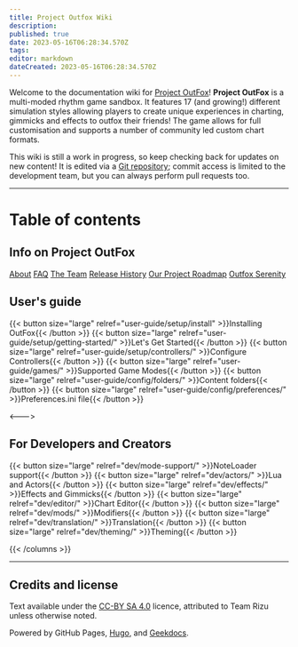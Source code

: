 ```yaml
---
title: Project Outfox Wiki
description: 
published: true
date: 2023-05-16T06:28:34.570Z
tags: 
editor: markdown
dateCreated: 2023-05-16T06:28:34.570Z
---
```


Welcome to the documentation wiki for [Project OutFox](https://projectoutfox.com)! **Project OutFox** is a multi-moded rhythm game sandbox. It features 17 (and growing!) different simulation styles allowing players to create unique experiences in charting, gimmicks and effects to outfox their friends! The game allows for full customisation and supports a number of community led custom chart formats.


This wiki is still a work in progress, so keep checking back for updates on new content! It is edited via a [Git repository](https://github.com/TeamRizu/outfox-wiki); commit access is limited to the development team, but you can always perform pull requests too.

----

# Table of contents


## Info on Project OutFox

[About](/en/user-guide/meta/about)
[FAQ](/en/user-guide/meta/faq)
[The Team](/en/user-guide/meta/about/#project-outfox-teams)
[Release History](/en/releases/home)
[Our Project Roadmap](/en/roadmap/home)
[Outfox Serenity](/en/user-guide/meta/serenity)

## User's guide

{{< button size="large" relref="user-guide/setup/install" >}}Installing OutFox{{< /button >}}
{{< button size="large" relref="user-guide/setup/getting-started/" >}}Let's Get Started{{< /button >}}
{{< button size="large" relref="user-guide/setup/controllers/" >}}Configure Controllers{{< /button >}}
{{< button size="large" relref="user-guide/games/" >}}Supported Game Modes{{< /button >}}
{{< button size="large" relref="user-guide/config/folders/" >}}Content folders{{< /button >}}
{{< button size="large" relref="user-guide/config/preferences/" >}}Preferences.ini file{{< /button >}}

<--->

## For Developers and Creators

{{< button size="large" relref="dev/mode-support/" >}}NoteLoader support{{< /button >}}
{{< button size="large" relref="dev/actors/" >}}Lua and Actors{{< /button >}}
{{< button size="large" relref="dev/effects/" >}}Effects and Gimmicks{{< /button >}}
{{< button size="large" relref="dev/editor/" >}}Chart Editor{{< /button >}}
{{< button size="large" relref="dev/mods/" >}}Modifiers{{< /button >}}
{{< button size="large" relref="dev/translation/" >}}Translation{{< /button >}}
{{< button size="large" relref="dev/theming/" >}}Theming{{< /button >}}

{{< /columns >}}

----

## Credits and license
Text available under the <a href="http://creativecommons.org/licenses/by-sa/4.0/" rel="license">CC-BY SA 4.0</a> licence, attributed to Team Rizu unless otherwise noted. 

Powered by GitHub Pages, [Hugo](https://gohugo.io/), and [Geekdocs](https://geekdocs.de/).
